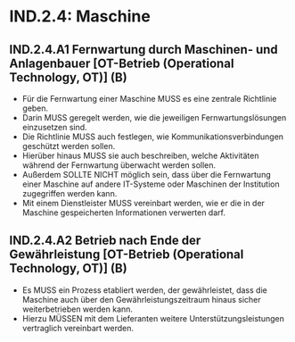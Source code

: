 # IND.2.4: Maschine

## IND.2.4.A1 Fernwartung durch Maschinen- und Anlagenbauer [OT-Betrieb (Operational Technology, OT)] (B)

- Für die Fernwartung einer Maschine MUSS es eine zentrale Richtlinie geben.
- Darin MUSS geregelt werden, wie die jeweiligen Fernwartungslösungen einzusetzen sind.
- Die Richtlinie MUSS auch festlegen, wie Kommunikationsverbindungen geschützt werden sollen.
- Hierüber hinaus MUSS sie auch beschreiben, welche Aktivitäten während der Fernwartung überwacht werden sollen.
- Außerdem SOLLTE NICHT möglich sein, dass über die Fernwartung einer Maschine auf andere IT-Systeme oder Maschinen der Institution zugegriffen werden kann.
- Mit einem Dienstleister MUSS vereinbart werden, wie er die in der Maschine gespeicherten Informationen verwerten darf.

## IND.2.4.A2 Betrieb nach Ende der Gewährleistung [OT-Betrieb (Operational Technology, OT)] (B)

- Es MUSS ein Prozess etabliert werden, der gewährleistet, dass die Maschine auch über den Gewährleistungszeitraum hinaus sicher weiterbetrieben werden kann.
- Hierzu MÜSSEN mit dem Lieferanten weitere Unterstützungsleistungen vertraglich vereinbart werden.


